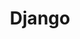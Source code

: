 ---
layout: list
title: Django
slug: django
menu: true
submenu: false
order: 10
description: >
  about Django
---